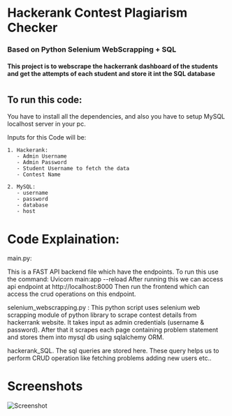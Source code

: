 # Hackerank Contest Plagiarism Checker 

### Based on Python Selenium WebScrapping + SQL
 
#### This project is to webscrape the hackerrank dashboard of the students and get the attempts of each student and store it int the SQL database
#


## To run this code:
You have to install all the dependencies, and also you have to setup MySQL localhost server in your pc.

Inputs for this Code will be:
    
    1. Hackerank:
       - Admin Username
       - Admin Password
       - Student Username to fetch the data
       - Contest Name

    2. MySQL:
       - username
       - password
       - database
       - host 

# Code Explaination:

main.py:

This is a FAST API backend file which have the endpoints.
To run this use the command:
   Uvicorn main:app --reload
After running this we can access api endpoint at http://localhost:8000
Then run the frontend which can access the crud operations on this endpoint.


selenium_webscrapping.py :  This python script uses selenium web scrapping module of
python library to scrape contest details from hackerrank website. It takes input as admin credentials (username & password). After that it scrapes each page containing problem statement and stores them into mysql db using sqlalchemy ORM.

hackerank_SQL.
The sql queries are stored here. These query helps us to perform CRUD operation like fetching problems adding new users etc..




# Screenshots
![Screenshot](https://github.com/)

